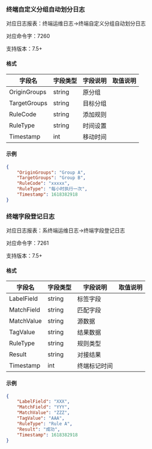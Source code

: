 ### 终端自定义分组自动划分日志

对应日志报表：终端运维日志->终端自定义分组自动划分日志

对应命令字：7260

支持版本：7.5+

#### 格式

| 字段名 | 字段类型 | 字段说明 | 取值说明 |
| --- | --- | --- | --- |
| OriginGroups | string | 原分组 | |
| TargetGroups | string | 目标分组 | |
| RuleCode | string | 添加规则 | |
| RuleType | string | 时间设置 | |
| Timestamp | int | 移动时间 | |

#### 示例

```json
{
    "OriginGroups": "Group A",
    "TargetGroups": "Group B",
    "RuleCode": "xxxxx",
    "RuleType": "每小时执行一次",
    "Timestamp": 1618382918
}
```

### 终端字段登记日志

对应日志报表：系终端运维日志->终端字段登记日志

对应命令字：7261

支持版本：7.5+

#### 格式

| 字段名 | 字段类型 | 字段说明 | 取值说明 |
| --- | --- | --- | --- |
| LabelField | string | 标签字段 | |
| MatchField | string | 匹配字段 | |
| MatchValue | string | 源数据 | |
| TagValue | string | 结果数据 | |
| RuleType | string | 规则类型 | |
| Result | string | 对接结果 | |
| Timestamp | int | 终端标记时间 | |

#### 示例

```json
{
    "LabelField": "XXX",
    "MatchField": "YYY",
    "MatchValue": "ZZZ",
    "TagValue": "AAA",
    "RuleType": "Rule A",
    "Result": "成功",
    "Timestamp": 1618382918
}
```